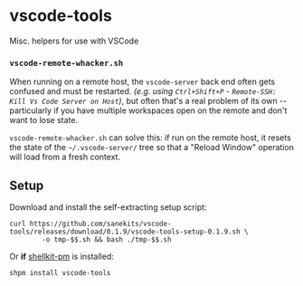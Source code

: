 # vscode-tools

Misc. helpers for use with VSCode

### `vscode-remote-whacker.sh`
When running on a remote host, the `vscode-server` back end often gets confused and must
be restarted. *(e.g. using `Ctrl+Shift+P` - `Remote-SSH: Kill Vs Code Server on Host`)*,
but often that's a real problem of its own -- particularly if you have multiple workspaces
open on the remote and don't want to lose state.

`vscode-remote-whacker.sh` can solve this: if run on the remote host, it resets the state
of the `~/.vscode-server/` tree so that a "Reload Window" operation will load from a
fresh context.

## Setup

Download and install the self-extracting setup script:

```
curl https://github.com/sanekits/vscode-tools/releases/download/0.1.9/vscode-tools-setup-0.1.9.sh \
        -o tmp-$$.sh && bash ./tmp-$$.sh
```

Or **if** [shellkit-pm](https://github.com/sanekits/shellkit-pm) is installed:

    shpm install vscode-tools

##
